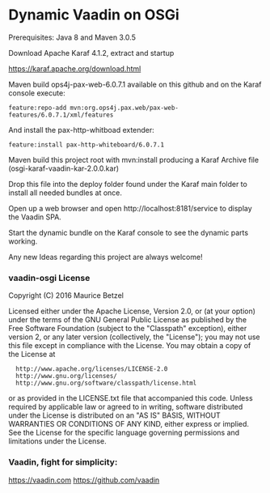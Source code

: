 # Dynamic Vaadin on OSGi

Prerequisites: Java 8 and Maven 3.0.5

Download Apache Karaf 4.1.2, extract and startup

https://karaf.apache.org/download.html

Maven build ops4j-pax-web-6.0.7.1 available on this github and on the Karaf console execute:

    feature:repo-add mvn:org.ops4j.pax.web/pax-web-features/6.0.7.1/xml/features

And install the pax-http-whitboad extender:

    feature:install pax-http-whiteboard/6.0.7.1

Maven build this project root with mvn:install producing a Karaf Archive file (osgi-karaf-vaadin-kar-2.0.0.kar)

Drop this file into the deploy folder found under the Karaf main folder to install all needed bundles at once.

Open up a web browser and open http://localhost:8181/service to display the Vaadin SPA.

Start the dynamic bundle on the Karaf console to see the dynamic parts working.

Any new Ideas regarding this project are always welcome!

### vaadin-osgi License

Copyright (C) 2016 Maurice Betzel
 
 Licensed either under the Apache License, Version 2.0, or (at your option)
 under the terms of the GNU General Public License as published by
 the Free Software Foundation (subject to the "Classpath" exception),
 either version 2, or any later version (collectively, the "License");
 you may not use this file except in compliance with the License.
 You may obtain a copy of the License at
 
      http://www.apache.org/licenses/LICENSE-2.0
      http://www.gnu.org/licenses/
      http://www.gnu.org/software/classpath/license.html
 
 or as provided in the LICENSE.txt file that accompanied this code.
 Unless required by applicable law or agreed to in writing, software
 distributed under the License is distributed on an "AS IS" BASIS,
 WITHOUT WARRANTIES OR CONDITIONS OF ANY KIND, either express or implied.
 See the License for the specific language governing permissions and
 limitations under the License.

### Vaadin, fight for simplicity:

https://vaadin.com
https://github.com/vaadin
